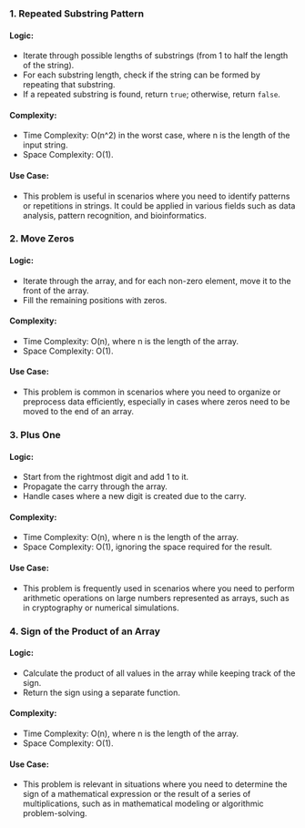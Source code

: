 
### 1. Repeated Substring Pattern

#### Logic:
- Iterate through possible lengths of substrings (from 1 to half the length of the string).
- For each substring length, check if the string can be formed by repeating that substring.
- If a repeated substring is found, return `true`; otherwise, return `false`.

#### Complexity:
- Time Complexity: O(n^2) in the worst case, where n is the length of the input string.
- Space Complexity: O(1).

#### Use Case:
- This problem is useful in scenarios where you need to identify patterns or repetitions in strings. It could be applied in various fields such as data analysis, pattern recognition, and bioinformatics.

### 2. Move Zeros

#### Logic:
- Iterate through the array, and for each non-zero element, move it to the front of the array.
- Fill the remaining positions with zeros.

#### Complexity:
- Time Complexity: O(n), where n is the length of the array.
- Space Complexity: O(1).

#### Use Case:
- This problem is common in scenarios where you need to organize or preprocess data efficiently, especially in cases where zeros need to be moved to the end of an array.

### 3. Plus One

#### Logic:
- Start from the rightmost digit and add 1 to it.
- Propagate the carry through the array.
- Handle cases where a new digit is created due to the carry.

#### Complexity:
- Time Complexity: O(n), where n is the length of the array.
- Space Complexity: O(1), ignoring the space required for the result.

#### Use Case:
- This problem is frequently used in scenarios where you need to perform arithmetic operations on large numbers represented as arrays, such as in cryptography or numerical simulations.

### 4. Sign of the Product of an Array

#### Logic:
- Calculate the product of all values in the array while keeping track of the sign.
- Return the sign using a separate function.

#### Complexity:
- Time Complexity: O(n), where n is the length of the array.
- Space Complexity: O(1).

#### Use Case:
- This problem is relevant in situations where you need to determine the sign of a mathematical expression or the result of a series of multiplications, such as in mathematical modeling or algorithmic problem-solving.
